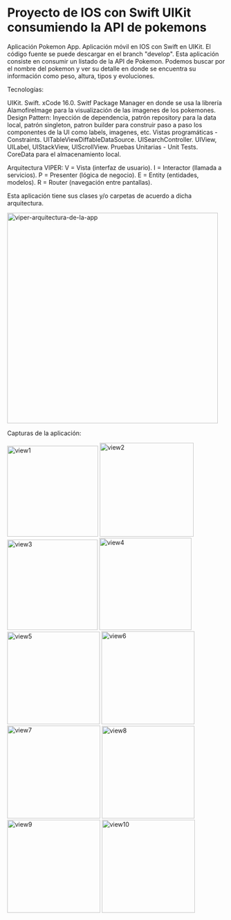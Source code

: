# Proyecto de IOS con Swift UIKit consumiendo la API de pokemons
Aplicación Pokemon App. Aplicación móvil en IOS con Swift en UIKit. 
El código fuente se puede descargar en el branch "develop". Esta aplicación consiste en consumir un listado de la API de Pokemon. Podemos buscar por el nombre del pokemon y ver su detalle en donde se encuentra su información como peso, altura, tipos y evoluciones. 

Tecnologías: 

UIKit. 
Swift. 
xCode 16.0. 
Switf Package Manager en donde se usa la librería AlamofireImage para la visualización de las imagenes de los pokemones.
Design Pattern: Inyección de dependencia, patrón repository para la data local, patrón singleton, patron builder para construir paso a paso los componentes de la UI como labels, imagenes, etc. 
Vistas programáticas - Constraints. 
UITableViewDiffableDataSource. 
UISearchController. 
UIView, UILabel, UIStackView, UIScrollView. 
Pruebas Unitarias - Unit Tests. 
CoreData para el almacenamiento local. 

Arquitectura VIPER: 
V = Vista (interfaz de usuario). 
I = Interactor (llamada a servicios). 
P = Presenter (lógica de negocio). 
E = Entity (entidades, modelos). 
R = Router (navegación entre pantallas). 

Esta aplicación tiene sus clases y/o carpetas de acuerdo a dicha arquitectura. 

<img width="487" alt="viper-arquitectura-de-la-app" src="https://github.com/user-attachments/assets/e23caa89-a873-4cd2-9811-f8077b4de376" />


Capturas de la aplicación: 

<img width="210" alt="view1" src="https://github.com/user-attachments/assets/d731fd87-4286-40f4-89e2-48540672f133" />
<img width="217" alt="view2" src="https://github.com/user-attachments/assets/827ce18b-56f4-40b7-83e9-f7358885ebfc" />
<img width="209" alt="view3" src="https://github.com/user-attachments/assets/e64742af-dd03-4e18-b6ad-80c26623a484" />
<img width="213" alt="view4" src="https://github.com/user-attachments/assets/1e5e64b5-c6e0-45f8-8a81-3059566981fe" />
<img width="214" alt="view5" src="https://github.com/user-attachments/assets/5dac03c7-2b07-46c5-b5bc-7b5d8c0a1cf0" />
<img width="215" alt="view6" src="https://github.com/user-attachments/assets/af458fee-b773-4de7-b9a8-1728e872b9e2" />
<img width="215" alt="view7" src="https://github.com/user-attachments/assets/8a61afb4-f3d0-4a67-9e1c-30342de2a962" />
<img width="214" alt="view8" src="https://github.com/user-attachments/assets/51920058-1218-4590-84d7-891cb45016f3" />
<img width="215" alt="view9" src="https://github.com/user-attachments/assets/e2b08399-03a5-4921-857c-492d9875e23d" />
<img width="215" alt="view10" src="https://github.com/user-attachments/assets/8f5f6d90-0035-4589-8320-2fa526621f38" />
